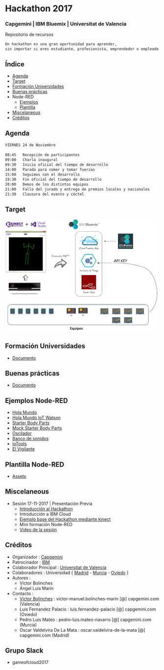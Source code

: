 # Hackathon 2017
### Capgemini | IBM Bluemix | Universitat de Valencia 
Repositorio de recursos

```
Un hackathon es una gran oportunidad para aprender, 
sin importar si eres estudiante, profesionista, emprendedor o empleado
```


## Índice
* [Agenda](https://github.com/CoEValencia/Hackathon_2017/blob/master/README.md#agenda)
* [Target](https://github.com/CoEValencia/Hackathon_2017/blob/master/README.md#target)
* [Formación Universidades](https://github.com/CoEValencia/Hackathon_2017/blob/master/README.md#formación-universidades)
* [Buenas prácticas](https://github.com/CoEValencia/Hackathon_2017/blob/master/README.md#buenas-prácticas)
* Node-RED
  * [Ejemplos](https://github.com/CoEValencia/Hackathon_2017/blob/master/README.md#ejemplos-node-red)
  * [Plantilla](https://github.com/CoEValencia/Hackathon_2017/blob/master/README.md#plantilla-node-red)
* [Miscelaneous](https://github.com/CoEValencia/Hackathon_2017/blob/master/README.md#miscelaneous)
* [Créditos](https://github.com/CoEValencia/Hackathon_2017/blob/master/README.md#créditos)

## Agenda
```
VIERNES 24 de Noviembre

08:45	Recepción de participantes
09:00	Charla inaugural
09:30	Inicio oficial del tiempo de desarrollo
14:00	Parada para comer y tomar fuerzas
15:00	Seguimos con el desarrollo
19:30	Fin oficial del tiempo de desarrollo
20:00	Demos de los distintos equipos
21:00	Fallo del jurado y entrega de premios locales y nacionales
21:30	Clausura del evento y cóctel
```

## Target

![](https://github.com/CoEValencia/Hackathon_2017/blob/master/assets/target.png)

## Formación Universidades
* [Documento](https://docs.google.com/presentation/d/11zcWUh3JsWJvEDAjDNyUHMoFZtt8HrPHAjRSE8j-vtY/edit?usp=sharing)

## Buenas prácticas
* [Documento](https://docs.google.com/presentation/d/1MwDbsneXwVstXnr4pLOn9EctioYYvdqj8p1kAFT6WE0/edit?usp=sharing)

## Ejemplos Node-RED
* [Hola Mundo](https://github.com/vicboma1/HelloWorldBluemix)
* [Hola Mundo IoT Watson](https://github.com/vicboma1/HelloWorldIoTWatsonBluemix)
* [Starter Body Parts](https://github.com/vicboma1/StarterKitBluemixHands)
* [Mock Starter Body Parts](https://github.com/vicboma1/MockKinectBluemix)
* [Oscilador](https://github.com/vicboma1/OscilatorBluemix)
* [Banco de sonidos](https://github.com/vicboma1/BancoDeSonidosBluemix)
* [IoTools](https://github.com/vicboma1/IoToolsBluemix)
* [El Vigilante](https://github.com/vicboma1/ElVigilanteBluemix)

## Plantilla Node-RED
* [Assets](https://github.com/vicboma1/TemplateBluemixNodeRED)

## Miscelaneous
* Sesión 17-11-2017 | Presentación Previa
  * [Introducción al Hackathon](https://docs.google.com/presentation/d/1Upz5I0T2dSi83koka2FFb3nDQbilcwgfMgNkd6bXB3g/edit#slide=id.p3)
  * Introducción a IBM Cloud
  * [Ejemplo base del Hackathon mediante kinect](https://docs.google.com/presentation/d/142oFR67kgO-fImuxex85uCqkzVGXnQiaJhZscMotLh4/edit?usp=sharing())
  * Mini formación Node-RED
  * [Video de la sesión](https://nsj1vss.webex.com/apis/video-load.do?recordingDir=AAAAApWlqhnhjZRn_-N1Q2vOCmgmemKwWMboLFyBHm5KNrWlJ10-ATh5d7vRg91O7SW1jkDAdaDKstpKdpBT35TuJQj5x0tlvog59icIryKi3ian5Bkv43xA9VkZORV4oKl2FmMt2KFOXTHHa-9cgQT181TNN6Ed_vQnrPXrwuGhMuLPCeQDeMP6RGyEMB6lDEhY0A2&timestamp=1511168477219&token=AAAAAjJlhaLNfp1B13iD40dxZIfFKUE0OikANNcEmx8W89yw0&sessionId=undefined&fileName=screen_0_8473754.mp4)

## Créditos
  * Organizador : [Capgemini](https://www.capgemini.com/es-es/)
  * Patrocinador : [IBM](https://www.ibm.com/es-es/)
  * Colaborador Principal : [Universitat de Valencia](https://www.uv.es/etse)
  * Colaboradores : Universidad { [Madrid](http://www.upm.es/) - [Murcia](http://www.um.es/) - [Oviedo](http://www.uniovi.es/) }
  * Autores :
    * Víctor Bolinches
    * Ángel Luis Marín
  * Contacto :
    * [Víctor Bolinches](https://github.com/vicboma1) : victor-manuel.bolinches-marin [@] capgemini.com (Valencia)
    * Luis Fernandez Palacio : luis.fernandez-palacio [@] capgemini.com (Oviedo)
    * Pedro Luis Mateo : pedro-luis.mateo-navarro [@] capgemini.com (Murcia)
    * Oscar Valdelvira De La Mata : oscar.valdelvira-de-la-mata [@] capgemini.com (Madrid)
    
    
## Grupo Slack
   * gameofcloud2017
